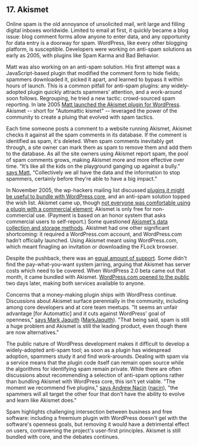## 17. Akismet

Online spam is the old annoyance of unsolicited mail, writ large and filling digital inboxes worldwide. Limited to email at first, it quickly became a blog issue: blog comment forms allow anyone to enter data, and any opportunity for data entry is a doorway for spam. WordPress, like every other blogging platform, is susceptible. Developers were working on anti-spam solutions as early as 2005, with plugins like Spam Karma and Bad Behavior.

Matt was also working on an anti-spam solution. His first attempt was a JavaScript-based plugin that modified the comment form to hide fields; spammers downloaded it, picked it apart, and learned to bypass it within hours of launch. This is a common pitfall for anti-spam plugins: any widely-adopted plugin quickly attracts spammers' attention, and a work-around soon follows. Regrouping, he tried a new tactic: crowd-sourced spam reporting. In late 2005 [Matt launched the Akismet plugin for WordPress](http://ma.tt/2005/10/akismet-stops-spam/). Akismet -- short for "Automattic kismet" -- leveraged the power of the community to create a pluing that evolved with spam tactics. 	

Each time someone posts a comment to a website running Akismet, Akismet checks it against all the spam comments in its database. If the comment is identified as spam, it's deleted. When spam comments inevitably get through, a site owner can mark them as spam to remove them and add them to the database. As all the site owners using Akismet report spam, the pool of spam comments grows, making Akismet more and more effective over time. “It’s like all the kids on the playground ganging up against a bully.” [says Matt](http://archive.wordpress.org/interviews/2014_04_17_Mullenweg.html#L97), “Collectively we all have the data and the information to stop spammers, certainly before they’re able to have a big impact.”  		

In November 2005, the wp-hackers mailing list discussed [plugins it might be useful to bundle with WordPress core](http://lists.wordpress.org/pipermail/wp-hackers/2005-November/003162.html), and an anti-spam solution topped the wish list. Akismet came up, though [not everyone was comfortable using a plugin with a commercial element](http://lists.wordpress.org/pipermail/wp-hackers/2005-November/003177.html); Akismet is only free for non-commercial use. (Payment is based on an honor system that asks commercial users to self-report.) Some questioned [Akismet's data collection and storage methods](https://codex.wordpress.org/IRC_Meetups/2005/October/October26RawLog). Akistmet had one other significant shortcoming: it required a WordPress.com account, and WordPress.com hadn’t officially launched. Using Akismet meant using WordPress.com, which meant finagling an invitation or downloading the FLock browser.

Despite the pushback, there was an [equal amount of support](http://lists.wordpress.org/pipermail/wp-hackers/2005-November/003189.html). Some didn't find the pay-what-you-want system jarring, arguing that Akismet has server costs which need to be covered. When WordPress 2.0 beta came out that month, it came bundled with Akismet. [WordPress.com opened to the public](http://ma.tt/2005/11/wordpresscom-open/) two days later, making both services available to anyone.		

Concerns that a money-making plugin ships with WordPress continue. Discussions about Akismet surface perennially in the community, including among core developers and at core team meetups. "It seems an unfair advantage [for Automattic] and it cuts against WordPress' goal of openness," [says Mark Jaquith](http://archive.wordpress.org/interviews/2013_11_22_Jaquith.html#L186) ([MarkJaquith](http://profiles.wordpress.org/MarkJaquith)). "That being said, spam is still a huge problem and Akismet is still the leading product, even though there are now alternatives."

The public nature of WordPress development makes it difficult to develop a widely-adopted anti-spam tool; as soon as a plugin has widespread adoption, spammers study it and find work-arounds. Dealing with spam via a service means that the plugin code itself can remain open source while the algorithms for identifying spam remain private. While there are often discussions about recommending a selection of anti-spam options rather than bundling Akismet with WordPress core, this isn't yet viable. "The moment we recommend five plugins," [says Andrew Nacin](http://archive.wordpress.org/interviews/2014_04_21_Nacin.html#L265) ([nacin](http://profiles.wordpress.org/nacin)), "the spammers will all target the other four that don’t have the ability to evolve and learn like Akismet does." 

Spam highlights challenging intersection between business and free software: including a freemium plugin with WordPress doesn't gel with the software's openness goals, but removing it would have a detrimental effect on users, contravening the project's user-first principles. Akismet is still bundled with core, and the debates continues.
